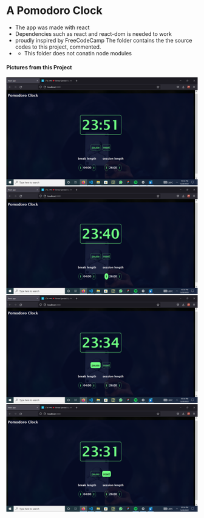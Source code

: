 # A Pomodoro Clock
- The app was made with react
- Dependencies such as react and react-dom is needed to work
- proudly inspired by FreeCodeCamp
The folder contains the the source codes to this project, commented.
- - This folder does not conatin node modules

<h4>Pictures from this Project</h4>
<img  src="./public/Screenshot (68).png"/>
<img  src="./public/Screenshot (69).png"/>
<img  src="./public/Screenshot (70).png"/>
<img  src="./public/Screenshot (71).png"/>

